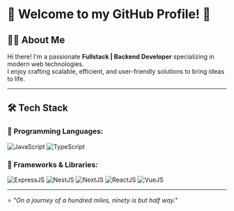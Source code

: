 # 🌟 **Welcome to my GitHub Profile!** 🌟

## 👨‍💻 **About Me**
Hi there! I'm a passionate **Fullstack | Backend Developer** specializing in modern web technologies.  
I enjoy crafting scalable, efficient, and user-friendly solutions to bring ideas to life.  

---

## 🛠️ **Tech Stack**
### 🔹 Programming Languages:
   ![JavaScript](https://img.shields.io/badge/-JavaScript-F7DF1E?style=flat-square&logo=javascript&logoColor=black)
![TypeScript](https://img.shields.io/badge/-TypeScript-3178C6?style=flat-square&logo=typescript&logoColor=white)

### 🔹 Frameworks & Libraries:
![ExpressJS](https://img.shields.io/badge/-ExpressJS-000000?style=flat-square&logo=express&logoColor=white)
![NestJS](https://img.shields.io/badge/-NestJS-E0234E?style=flat-square&logo=nestjs&logoColor=white)
![NextJS](https://img.shields.io/badge/-NextJS-000000?style=flat-square&logo=nextdotjs&logoColor=white)
![ReactJS](https://img.shields.io/badge/-ReactJS-61DAFB?style=flat-square&logo=react&logoColor=black)
![VueJS](https://img.shields.io/badge/-VueJS-4FC08D?style=flat-square&logo=vue-dot-js&logoColor=white)


---

⭐️  *"On a journey of a hundred miles, ninety is but half way."*
